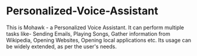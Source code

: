 # Personalized-Voice-Assistant
This is Mohawk - a Personalized Voice Assistant. It can perform multiple tasks like- Sending Emails, Playing Songs, Gather information from Wikipedia, Opening Websites, Opening local applications etc. Its usage can be widely extended, as per the user's needs.
